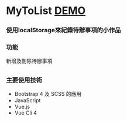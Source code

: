 # MyToList [DEMO](https://kevin8521883.github.io/MyTodoList/)

### 使用localStorage來紀錄待辦事項的小作品

### 功能
新增及刪除待辦事項
##
### 主要使用技術
* Bootstrap 4 及 SCSS 的應用
* JavaScript
* Vue.js
* Vue Cli 4



